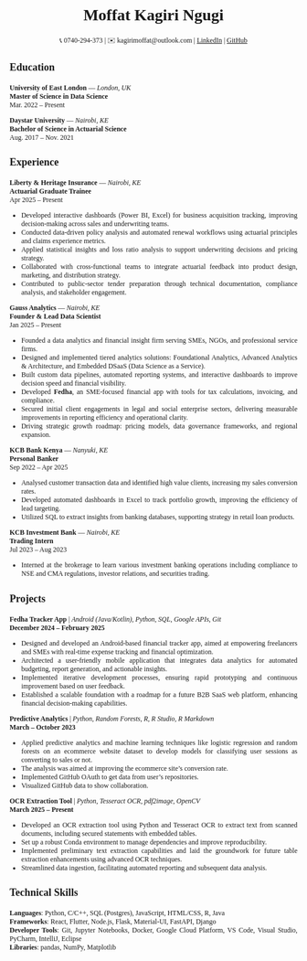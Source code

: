 # <div style="text-align: center; font-family: Georgia, serif; font-size: 28px"> Moffat Kagiri Ngugi</div>

<div style = "text-align: justify; font-family: Georgia, serif; font-size: 12px">

<p style="text-align: center;">
📞 0740-294-373 | ✉️ kagirimoffat@outlook.com | <a href="https://www.linkedin.com/in/moffatkagiri/">LinkedIn</a>
| <a href="https://github.com/moffat-kagiri">GitHub</a>
</p>

  
## Education </p>

**University of East London** — *London, UK*  
**Master of Science in Data Science**  
Mar. 2022 – Present

**Daystar University** — *Nairobi, KE*  
**Bachelor of Science in Actuarial Science**  
Aug. 2017 – Nov. 2021



## Experience </p>

**Liberty & Heritage Insurance** — *Nairobi, KE*  
**Actuarial Graduate Trainee**  
Apr 2025 – Present  
- Developed interactive dashboards (Power BI, Excel) for business acquisition tracking, improving decision-making across sales and underwriting teams.  
- Conducted data-driven policy analysis and automated renewal workflows using actuarial principles and claims experience metrics.  
- Applied statistical insights and loss ratio analysis to support underwriting decisions and pricing strategy.  
- Collaborated with cross-functional teams to integrate actuarial feedback into product design, marketing, and distribution strategy.  
- Contributed to public-sector tender preparation through technical documentation, compliance analysis, and stakeholder engagement.

**Gauss Analytics** — *Nairobi, KE*  
**Founder & Lead Data Scientist**  
Jan 2025 – Present  
- Founded a data analytics and financial insight firm serving SMEs, NGOs, and professional service firms.  
- Designed and implemented tiered analytics solutions: Foundational Analytics, Advanced Analytics & Architecture, and Embedded DSaaS (Data Science as a Service).  
- Built custom data pipelines, automated reporting systems, and interactive dashboards to improve decision speed and financial visibility.  
- Developed **Fedha**, an SME-focused financial app with tools for tax calculations, invoicing, and compliance.  
- Secured initial client engagements in legal and social enterprise sectors, delivering measurable improvements in reporting efficiency and operational clarity.  
- Driving strategic growth roadmap: pricing models, data governance frameworks, and regional expansion.

**KCB Bank Kenya** — *Nanyuki, KE*  
**Personal Banker**  
Sep 2022 – Apr 2025  
- Analysed customer transaction data and identified high value clients, increasing my sales conversion rates.  
- Developed automated dashboards in Excel to track portfolio growth, improving the efficiency of lead targeting.  
- Utilized SQL to extract insights from banking databases, supporting strategy in retail loan products.

**KCB Investment Bank** — *Nairobi, KE*  
**Trading Intern**  
Jul 2023 – Aug 2023  
- Interned at the brokerage to learn various investment banking operations including compliance to NSE and CMA regulations, investor relations, and securities trading.



## Projects </p>
**Fedha Tracker App** | *Android (Java/Kotlin), Python, SQL, Google APIs, Git*  
**December 2024 – February 2025**  
- Designed and developed an Android-based financial tracker app, aimed at empowering freelancers and SMEs with real-time expense tracking and financial optimization.  
- Architected a user-friendly mobile application that integrates data analytics for automated budgeting, report generation, and actionable insights.  
- Implemented iterative development processes, ensuring rapid prototyping and continuous improvement based on user feedback.  
- Established a scalable foundation with a roadmap for a future B2B SaaS web platform, enhancing financial decision-making capabilities.

**Predictive Analytics** | *Python, Random Forests, R, R Studio, R Markdown*  
**March – October 2023**  
- Applied predictive analytics and machine learning techniques like logistic regression and random forests on an ecommerce website dataset to develop models for classifying user sessions as converting to sales or not.  
- The analysis was aimed at improving the ecommerce site’s conversion rate.  
- Implemented GitHub OAuth to get data from user’s repositories.  
- Visualized GitHub data to show collaboration.

**OCR Extraction Tool** | *Python, Tesseract OCR, pdf2image, OpenCV*  
**March 2025 – Present**  
- Developed an OCR extraction tool using Python and Tesseract OCR to extract text from scanned documents, including secured statements with embedded tables.  
- Set up a robust Conda environment to manage dependencies and improve reproducibility.  
- Implemented preliminary text extraction capabilities and laid the groundwork for future table extraction enhancements using advanced OCR techniques.  
- Streamlined data ingestion, facilitating automated reporting and subsequent data analysis.



## Technical Skills </p>

**Languages**: Python, C/C++, SQL (Postgres), JavaScript, HTML/CSS, R, Java  
**Frameworks**: React, Flutter, Node.js, Flask, Material-UI, FastAPI, Django  
**Developer Tools**: Git, Jupyter Notebooks, Docker, Google Cloud Platform, VS Code, Visual Studio, PyCharm, IntelliJ, Eclipse  
**Libraries**: pandas, NumPy, Matplotlib

</div>
